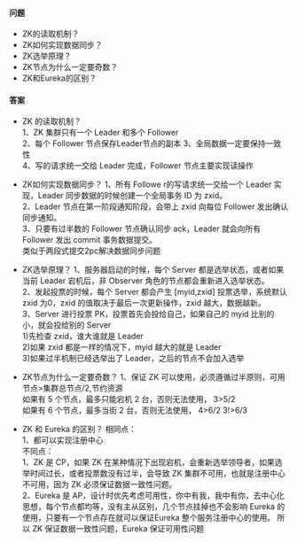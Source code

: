 #### 问题

+ ZK的读取机制？
+ ZK如何实现数据同步？
+ ZK选举原理？
+ ZK节点为什么一定要奇数？
+ ZK和Eureka的区别？




#### 答案

+ ZK 的读取机制？  
1、ZK 集群只有一个 Leader 和多个 Follower  
2、每个 Follower 节点保存Leader节点的副本
3、全局数据一定要保持一致性  
4、写的请求统一交给 Leader 完成，Follower 节点主要实现读操作


+ ZK如何实现数据同步？
1、所有 Followe r的写请求统一交给一个 Leader 实现，Leader 同步数据的时候创建一个全局事务 ID 为 zxid。  
2、Leader 节点在第一阶段通知阶段，会带上 zxid 向每位 Follower 发出确认同步通知。  
3、只要有过半数的 Follower 节点确认同步 ack，Leader 就会向所有 Follower 发出 commit 事务数据提交。  
类似于两段式提交2pc解决数据同步问题

+ ZK选举原理？
1、服务器启动的时候，每个 Server 都是选举状态，或者如果当前 Leader 宕机后，非 Observer 角色的节点都会重新进入选举状态。  
2、发起投票的时候，每个 Server 都会产生 [myid,zxid] 投票选举，系统默认 zxid 为0，zxid 的值取决于最后一次更新操作，zxid 越大，数据越新。  
3、Server 进行投票 PK，投票首先会投给自己，如果自己的 myid 比别的小，就会投给别的 Server  
1)先检查 zxid，谁大谁就是 Leader  
2)如果 zxid 都是一样的情况下，myid 越大的就是 Leader  
3)如果过半机制已经选举出了 Leader，之后的节点不会加入选举


+ ZK节点为什么一定要奇数？
1、保证 ZK 可以使用，必须遵循过半原则，可用节点>集群总节点/2,节约资源  
如果有 5 个节点，最多只能宕机 2 台，否则无法使用， 3>5/2  
如果有 6 个节点，最多当街 2 台，否则无法使用， 4>6/2 3!>6/3


+ ZK 和 Eureka 的区别？
相同点：  
1、都可以实现注册中心  
不同点：  
1、ZK 是 CP，如果 ZK 在某种情况下出现宕机，会重新选举领导者，如果选举时间过长，或者投票数没有过半，会导致 ZK 集群不可用，也就是注册中心不可用，因为 ZK 必须保证数据一致性问题。  
2、Eureka 是 AP，设计时优先考虑可用性，你中有我，我中有你，去中心化思想，每个节点都均等，没有主从区别，几个节点挂掉也不会影响 Eureka 的使用，只要有一个节点存在就可以保证Eureka 整个服务注册中心的使用。
所以 ZK 保证数据一致性问题，Eureka 保证可用性问题